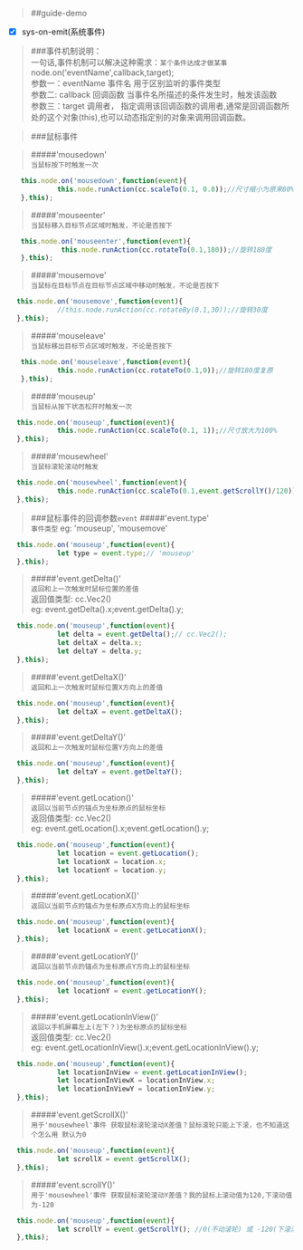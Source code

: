 > ##guide-demo 

- [x] sys-on-emit(系统事件)

> ###事件机制说明：<br >
> 一句话,事件机制可以解决这种需求：`某个条件达成才做某事` <br >
> node.on('eventName',callback,target);<br >
> 参数一：eventName 事件名 用于区别监听的事件类型<br >
> 参数二: callback 回调函数 当事件名所描述的条件发生时，触发该函数<br >
> 参数三：target 调用者， 指定调用该回调函数的调用者,通常是回调函数所处的这个对象(this),也可以动态指定别的对象来调用回调函数。<br >

> ###鼠标事件

> #####'mousedown'  
> `当鼠标按下时触发一次` <br >

```javascript
   this.node.on('mousedown',function(event){
            this.node.runAction(cc.scaleTo(0.1, 0.8));//尺寸缩小为原来80%
   },this); 
```

> #####'mouseenter'  
> `当鼠标移入目标节点区域时触发，不论是否按下` <br >

```javascript
   this.node.on('mouseenter',function(event){
             this.node.runAction(cc.rotateTo(0.1,180));//旋转180度
   },this);
```

> #####'mousemove'  
> `当鼠标在目标节点在目标节点区域中移动时触发，不论是否按下` <br >

```javascript
  this.node.on('mousemove',function(event){
            //this.node.runAction(cc.rotateBy(0.1,30));//旋转30度
  },this);
```

> #####'mouseleave'  
> `当鼠标移出目标节点区域时触发，不论是否按下` <br >

```javascript
   this.node.on('mouseleave',function(event){
            this.node.runAction(cc.rotateTo(0.1,0));//旋转180度复原
   },this);
```

> #####'mouseup'  
> `当鼠标从按下状态松开时触发一次` <br >

```javascript
  this.node.on('mouseup',function(event){
            this.node.runAction(cc.scaleTo(0.1, 1));//尺寸放大为100%
  },this);
```

> #####'mousewheel'  
> `当鼠标滚轮滚动时触发` <br >

```javascript
  this.node.on('mousewheel',function(event){
            this.node.runAction(cc.scaleTo(0.1,event.getScrollY()/120));//获取滚动值来设置大小
  },this);
```

> ###鼠标事件的回调参数`event`
> #####'event.type'  
> `事件类型` eg: 'mouseup', 'mousemove'

```javascript
  this.node.on('mouseup',function(event){
            let type = event.type;// 'mouseup'
  },this);
```

> #####'event.getDelta()'  
> `返回和上一次触发时鼠标位置的差值`<br>
> 返回值类型: cc.Vec2()<br>
> eg: event.getDelta().x;event.getDelta().y;<br>

```javascript
  this.node.on('mouseup',function(event){
            let delta = event.getDelta();// cc.Vec2();
            let deltaX = delta.x;
            let deltaY = delta.y;
  },this);
```

> #####'event.getDeltaX()'  
> `返回和上一次触发时鼠标位置X方向上的差值`

```javascript
  this.node.on('mouseup',function(event){
            let deltaX = event.getDeltaX();
  },this);
```

> #####'event.getDeltaY()'  
> `返回和上一次触发时鼠标位置Y方向上的差值`

```javascript
  this.node.on('mouseup',function(event){
            let deltaY = event.getDeltaY();
  },this);
```

> #####'event.getLocation()'  
> `返回以当前节点的锚点为坐标原点的鼠标坐标`<br>
> 返回值类型: cc.Vec2()<br>
> eg: event.getLocation().x;event.getLocation().y;<br>

```javascript
  this.node.on('mouseup',function(event){
            let location = event.getLocation();
            let locationX = location.x;
            let locationY = location.y;
  },this);
```

> #####'event.getLocationX()'  
> `返回以当前节点的锚点为坐标原点X方向上的鼠标坐标`

```javascript
  this.node.on('mouseup',function(event){
            let locationX = event.getLocationX();
  },this);
```

> #####'event.getLocationY()'  
> `返回以当前节点的锚点为坐标原点Y方向上的鼠标坐标`

```javascript
  this.node.on('mouseup',function(event){
            let locationY = event.getLocationY();
  },this);
```

> #####'event.getLocationInView()'  
> `返回以手机屏幕左上(左下？)为坐标原点的鼠标坐标`<br>
> 返回值类型: cc.Vec2() <br>
> eg: event.getLocationInView().x;event.getLocationInView().y; <br>

```javascript
  this.node.on('mouseup',function(event){
            let locationInView = event.getLocationInView();
            let locationInViewX = locationInView.x;
            let locationInViewY = locationInView.y;
  },this);
```

> #####'event.getScrollX()'  
> `用于'mousewheel'事件 获取鼠标滚轮滚动X差值？鼠标滚轮只能上下滚，也不知道这个怎么用 默认为0`

```javascript
  this.node.on('mouseup',function(event){
            let scrollX = event.getScrollX();
  },this);
```

> #####'event.scrollY()'  
> `用于'mousewheel'事件 获取鼠标滚轮滚动Y差值？我的鼠标上滚动值为120,下滚动值为-120`

```javascript
  this.node.on('mouseup',function(event){
            let scrollY = event.getScrollY(); //0(不动滚轮) 或 -120(下滚滚轮) 或 120(上滚滚轮)
  },this);
```

